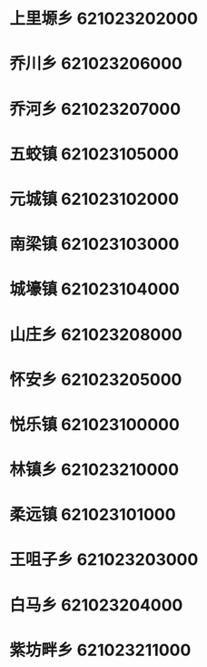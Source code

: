 # 上里塬乡 621023202000
# 乔川乡 621023206000
# 乔河乡 621023207000
# 五蛟镇 621023105000
# 元城镇 621023102000
# 南梁镇 621023103000
# 城壕镇 621023104000
# 山庄乡 621023208000
# 怀安乡 621023205000
# 悦乐镇 621023100000
# 林镇乡 621023210000
# 柔远镇 621023101000
# 王咀子乡 621023203000
# 白马乡 621023204000
# 紫坊畔乡 621023211000
